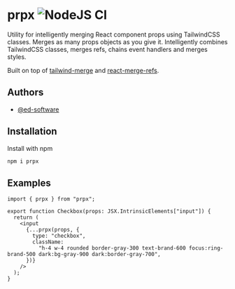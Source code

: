 # prpx ![NodeJS CI](https://github.com/ed-software/prpx/actions/workflows/ci.yml/badge.svg)

Utility for intelligently merging React component props using TailwindCSS classes. Merges as many props objects as you give it. Intelligently combines TailwindCSS classes, merges refs, chains event handlers and merges styles.

Built on top of [tailwind-merge](https://www.npmjs.com/package/tailwind-merge) and [react-merge-refs](https://www.npmjs.com/package/react-merge-refs).

## Authors

- [@ed-software](https://www.github.com/ed-software)

## Installation

Install with npm

```bash
npm i prpx
```

## Examples

```TSX
import { prpx } from "prpx";

export function Checkbox(props: JSX.IntrinsicElements["input"]) {
  return (
    <input
      {...prpx(props, {
        type: "checkbox",
        className:
          "h-4 w-4 rounded border-gray-300 text-brand-600 focus:ring-brand-500 dark:bg-gray-900 dark:border-gray-700",
      })}
    />
  );
}
```
